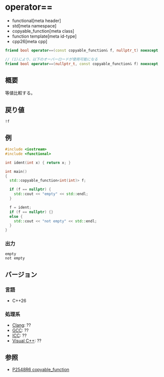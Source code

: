 # operator==
* functional[meta header]
* std[meta namespace]
* copyable_function[meta class]
* function template[meta id-type]
* cpp26[meta cpp]

```cpp
friend bool operator==(const copyable_function& f, nullptr_t) noexcept; // (1)

// (1)により、以下のオーバーロードが使用可能になる
friend bool operator==(nullptr_t, const copyable_function& f) noexcept; // (2)
```

## 概要
等値比較する。


## 戻り値
`!f`


## 例
```cpp example
#include <iostream>
#include <functional>

int ident(int x) { return x; }

int main()
{
  std::copyable_function<int(int)> f;

  if (f == nullptr) {
    std::cout << "empty" << std::endl;
  }

  f = ident;
  if (f == nullptr) {}
  else {
    std::cout << "not empty" << std::endl;
  }
}
```

### 出力
```
empty
not empty
```


## バージョン
### 言語
- C++26

### 処理系
- [Clang](/implementation.md#clang): ??
- [GCC](/implementation.md#gcc): ??
- [ICC](/implementation.md#icc): ??
- [Visual C++](/implementation.md#visual_cpp): ??


## 参照
- [P2548R6 copyable_function](https://open-std.org/jtc1/sc22/wg21/docs/papers/2023/p2548r6.pdf)
